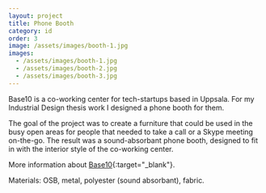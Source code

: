 ```yaml
---
layout: project
title: Phone Booth
category: id
order: 3
image: /assets/images/booth-1.jpg
images:
  - /assets/images/booth-1.jpg
  - /assets/images/booth-2.jpg
  - /assets/images/booth-3.jpg  
---
```

Base10 is a co-working center for tech-startups based in Uppsala. For my Industrial Design thesis work I designed a phone booth for them.

The goal of the project was to create a furniture that could be used in the busy open areas for people that needed to take a call or a Skype meeting on-the-go. The result was a sound-absorbant phone booth, designed to fit in with the interior style of the co-working center.

More information about [Base10](http://base10.se/){:target="_blank"}.

Materials: OSB, metal, polyester (sound absorbant), fabric.
